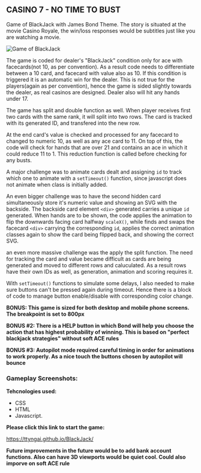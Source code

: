 ## **CASINO 7 - NO TIME TO BUST**

Game of BlackJack with James Bond Theme. The story is situated at the movie Casino Royale, the win/loss responses would be subtitles just like you are watching a movie.

![Game of BlackJack](https://i.imgur.com/QsyVWtP.png 'ScreenShot of Gameplay')

The game is coded for dealer's "BlackJack" condition only for ace with facecards(not 10, as per convention). As a result code needs to differentiate between a 10 card, and facecard with value also as 10. If this condition is triggered it is an automatic win for the dealer. This is not true for the players(again as per convention), hence the game is sided slightly towards the dealer, as real casinos are designed. Dealer also will hit any hands under 17.

The game has split and double function as well. When player receives first two cards with the same rank, it will split into two rows. The card is tracked with its generated ID, and transfered into the new row.

At the end card's value is checked and processed for any facecard to changed to numeric 10, as well as any ace card to 11. On top of this, the code will check for hands that are over 21 and contains an ace in which it could reduce 11 to 1. This reduction function is called before checking for any busts.

A major challenge was to animate cards dealt and assigning `id` to track which one to animate with a `setTimeout()` function, since javascript does not animate when class is initially added.

An even bigger challenge was to have the second hidden card simultaneously store it's numeric value and showing an SVG with the backside. The backside card element `<div>` generated carries a unique `id` generated. When hands are to be shown, the code applies the animation to flip the downwards facing card halfway `scaleX()`, while finds and swaps the facecard `<div>` carrying the corresponding `id`, applies the correct animation classes again to show the card being flipped back, and showing the correct SVG.

an even more massive challenge was the apply the split function. The need for tracking the card and value became difficult as cards are being generated and moved to different rows and caluculated. As a result rows have their own IDs as well, as generation, animation and scoring requires it.

With `setTimeout()` functions to simulate some delays, I also needed to make sure buttons can't be pressed again during timeout. Hence there is a block of code to manage button enable/disable with corresponding color change.

**BONUS: This game is sized for both desktop and mobile phone screens. The breakpoint is set to 800px**

**BONUS #2: There is a HELP button in which Bond will help you choose the action that has highest probability of winning. This is based on "perfect blackjack strategies" without soft ACE rules**

**BONUS #3: Autopilot mode required careful timing in order for animations to work properly. As a nice touch the buttons chosen by autopilot will bounce**

### **Gameplay Screenshots:**

**Tehcnologies used:**

- CSS
- HTML
- Javascript.

**Please click this link to start the game:**

https://ttyngai.github.io/BlackJack/

**Future improvements in the future would be to add bank account functions. Also can have 3D viewports would be quiet cool. Could also imporve on soft ACE rule**
